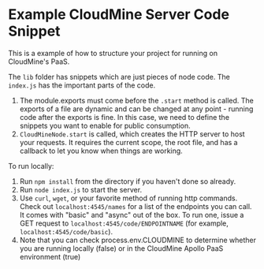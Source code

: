 # Example CloudMine Server Code Snippet

This is a example of how to structure your project for running on CloudMine's PaaS.

The `lib` folder has snippets which are just pieces of node code. The `index.js` has the important parts of the code.

1. The module.exports must come before the `.start` method is called. The exports of a file are dynamic and can be changed at any point - running code after the exports is fine. In this case, we need to define the snippets you want to enable for public consumption.
2. `CloudMineNode.start` is called, which creates the HTTP server to host your requests. It requires the current scope, the root file, and has a callback to let you know when things are working.

To run locally:

1. Run `npm install` from the directory if you haven't done so already.
2. Run `node index.js` to start the server.
3. Use `curl`, `wget`, or your favorite method of running http commands. Check out `localhost:4545/names` for a list of the endpoints you can call. It comes with "basic" and "async" out of the box. To run one, issue a GET request to `localhost:4545/code/ENDPOINTNAME` (for example, `localhost:4545/code/basic`).
4. Note that you can check process.env.CLOUDMINE to determine whether you are running locally (false) or in the CloudMine Apollo PaaS environment (true)
